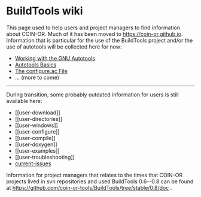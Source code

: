# BuildTools wiki

This page used to help users and project managers to find information about COIN-OR.
Much of it has been moved to https://coin-or.github.io.
Information that is particular for the use of the BuildTools project and/or
the use of autotools will be collected here for now:

- [Working with the GNU Autotools](./autotools)
- [Autotools Basics](./autotools-intro)
- [The configure.ac File](./configure)
- ... (more to come)

---

During transition, some probably outdated information for users is still available here:

* [[user-download]]
* [[user-directories]]
* [[user-windows]]
* [[user-configure]]
* [[user-compile]]
* [[user-doxygen]]
* [[user-examples]]
* [[user-troubleshooting]]
* [current-issues](./current-issues)

Information for project managers that relates to the times that COIN-OR
projects lived in svn repositories and used BuildTools 0.6--0.8 can be found at
https://github.com/coin-or-tools/BuildTools/tree/stable/0.8/doc .

